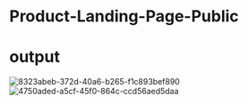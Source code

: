 # Product-Landing-Page-Public
# output
![8323abeb-372d-40a6-b265-f1c893bef890](https://github.com/sanjanacheekatipalli/Product-Landing-Page-Public/assets/170642878/21b65be3-2e08-4c9d-95f8-a45777be67bf)
![4750aded-a5cf-45f0-864c-ccd56aed5daa](https://github.com/sanjanacheekatipalli/Product-Landing-Page-Public/assets/170642878/605ae7b8-2376-476c-b729-4190990ad1a3)
